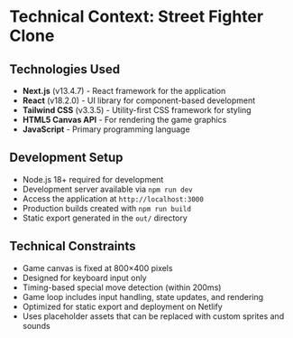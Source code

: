 # Technical Context: Street Fighter Clone

## Technologies Used
- **Next.js** (v13.4.7) - React framework for the application
- **React** (v18.2.0) - UI library for component-based development
- **Tailwind CSS** (v3.3.5) - Utility-first CSS framework for styling
- **HTML5 Canvas API** - For rendering the game graphics
- **JavaScript** - Primary programming language

## Development Setup
- Node.js 18+ required for development
- Development server available via `npm run dev`
- Access the application at `http://localhost:3000`
- Production builds created with `npm run build`
- Static export generated in the `out/` directory

## Technical Constraints
- Game canvas is fixed at 800×400 pixels
- Designed for keyboard input only
- Timing-based special move detection (within 200ms)
- Game loop includes input handling, state updates, and rendering
- Optimized for static export and deployment on Netlify
- Uses placeholder assets that can be replaced with custom sprites and sounds

